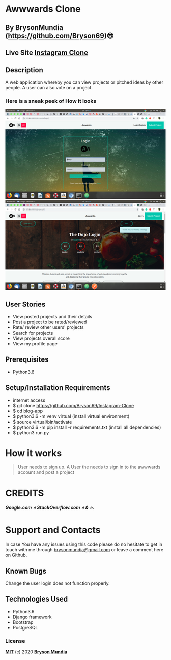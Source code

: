 # Awwwards Clone

## By BrysonMundia (https://github.com/Bryson69)😎 

## Live Site [Instagram Clone]() 



## Description

A web application whereby you can view projects or pitched ideas by other people. A user can also vote on a project.

### Here is a sneak peek of How it looks

![Alt text](award/static/img/1.png)
![Alt text](award/static/img/2.png?)

## User Stories

* View posted projects and their details
* Post a project to be rated/reviewed
* Rate/ review other users' projects
* Search for projects 
* View projects overall score
* View my profile page




## Prerequisites
* Python3.6

## Setup/Installation Requirements
* internet access
* $ git clone https://github.com/Bryson69/Instagram-Clone
* $ cd blog-app
* $ python3.6 -m venv virtual (install virtual environment)
* $ source virtual/bin/activate
* $ python3.6 -m pip install -r requirements.txt (install all dependencies)
* $ python3 run.py

# How it works
> User needs to sign up.
> A User the needs to sign in to the awwwards account and post a project

# CREDITS
##### Google.com ⭐️ StackOverflow.com ⭐️ & :star:.

# Support and Contacts
In case You have any issues using this code please do no hesitate to get in touch with me through brysonmundia@gmail.com or leave a comment here on Github.

## Known Bugs
Change the user login does not function properly.

## Technologies Used
- Python3.6
- Django framework
- Bootstrap
- PostgreSQL

### License
**[MIT](./LICENSE)** (c) 2020 **[Bryson Mundia]()**